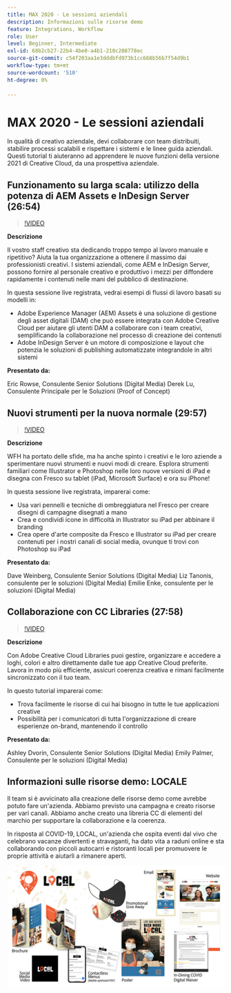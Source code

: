 ```yaml
---
title: MAX 2020 - Le sessioni aziendali
description: Informazioni sulle risorse demo
feature: Integrations, Workflow
role: User
level: Beginner, Intermediate
exl-id: 68b2cb27-22b4-4be0-a4b1-210c208778ec
source-git-commit: c54f203aa1e3dddbfd973b1cc668b56b7f54d9b1
workflow-type: tm+mt
source-wordcount: '510'
ht-degree: 0%

---
```


# MAX 2020 - Le sessioni aziendali

In qualità di creativo aziendale, devi collaborare con team distribuiti, stabilire processi scalabili e rispettare i sistemi e le linee guida aziendali. Questi tutorial ti aiuteranno ad apprendere le nuove funzioni della versione 2021 di Creative Cloud, da una prospettiva aziendale.

## Funzionamento su larga scala: utilizzo della potenza di AEM Assets e InDesign Server (26:54)

>[!VIDEO](https://video.tv.adobe.com/v/327112?hidetitle=true)

**Descrizione**

Il vostro staff creativo sta dedicando troppo tempo al lavoro manuale e ripetitivo? Aiuta la tua organizzazione a ottenere il massimo dai professionisti creativi. I sistemi aziendali, come AEM e InDesign Server, possono fornire al personale creativo e produttivo i mezzi per diffondere rapidamente i contenuti nelle mani del pubblico di destinazione.

In questa sessione live registrata, vedrai esempi di flussi di lavoro basati su modelli in:
* Adobe Experience Manager (AEM) Assets è una soluzione di gestione degli asset digitali (DAM) che può essere integrata con Adobe Creative Cloud per aiutare gli utenti DAM a collaborare con i team creativi, semplificando la collaborazione nel processo di creazione dei contenuti
* Adobe InDesign Server è un motore di composizione e layout che potenzia le soluzioni di publishing automatizzate integrandole in altri sistemi

**Presentato da:**

Eric Rowse, Consulente Senior Solutions (Digital Media)
Derek Lu, Consulente Principale per le Soluzioni (Proof of Concept)

## Nuovi strumenti per la nuova normale (29:57)

>[!VIDEO](https://video.tv.adobe.com/v/328232?hidetitle=true)

**Descrizione**

WFH ha portato delle sfide, ma ha anche spinto i creativi e le loro aziende a sperimentare nuovi strumenti e nuovi modi di creare. Esplora strumenti familiari come Illustrator e Photoshop nelle loro nuove versioni di iPad e disegna con Fresco su tablet (iPad, Microsoft Surface) e ora su iPhone!

In questa sessione live registrata, imparerai come:
* Usa vari pennelli e tecniche di ombreggiatura nel Fresco per creare disegni di campagne disegnati a mano
* Crea e condividi icone in difficoltà in Illustrator su iPad per abbinare il branding
* Crea opere d&#39;arte composite da Fresco e Illustrator su iPad per creare contenuti per i nostri canali di social media, ovunque ti trovi con Photoshop su iPad

**Presentato da:**

Dave Weinberg, Consulente Senior Solutions (Digital Media)
Liz Tanonis, consulente per le soluzioni (Digital Media)
Emilie Enke, consulente per le soluzioni (Digital Media)

## Collaborazione con CC Libraries (27:58)

>[!VIDEO](https://video.tv.adobe.com/v/328199?hidetitle=true)

**Descrizione**

Con Adobe Creative Cloud Libraries puoi gestire, organizzare e accedere a loghi, colori e altro direttamente dalle tue app Creative Cloud preferite. Lavora in modo più efficiente, assicuri coerenza creativa e rimani facilmente sincronizzato con il tuo team.

In questo tutorial imparerai come:
* Trova facilmente le risorse di cui hai bisogno in tutte le tue applicazioni creative
* Possibilità per i comunicatori di tutta l&#39;organizzazione di creare esperienze on-brand, mantenendo il controllo

**Presentato da:**

Ashley Dvorin, Consulente Senior Solutions (Digital Media)
Emily Palmer, Consulente per le soluzioni (Digital Media)

## Informazioni sulle risorse demo: LOCALE

Il team si è avvicinato alla creazione delle risorse demo come avrebbe potuto fare un&#39;azienda. Abbiamo previsto una campagna e creato risorse per vari canali. Abbiamo anche creato una libreria CC di elementi del marchio per supportare la collaborazione e la coerenza.

In risposta al COVID-19, LOCAL, un&#39;azienda che ospita eventi dal vivo che celebrano vacanze divertenti e stravaganti, ha dato vita a raduni online e sta collaborando con piccoli autocarri e ristoranti locali per promuovere le proprie attività e aiutarli a rimanere aperti.

![Risorse demo LOCALI](../assets/demo_local_assets-WIP-v1.jpg)
